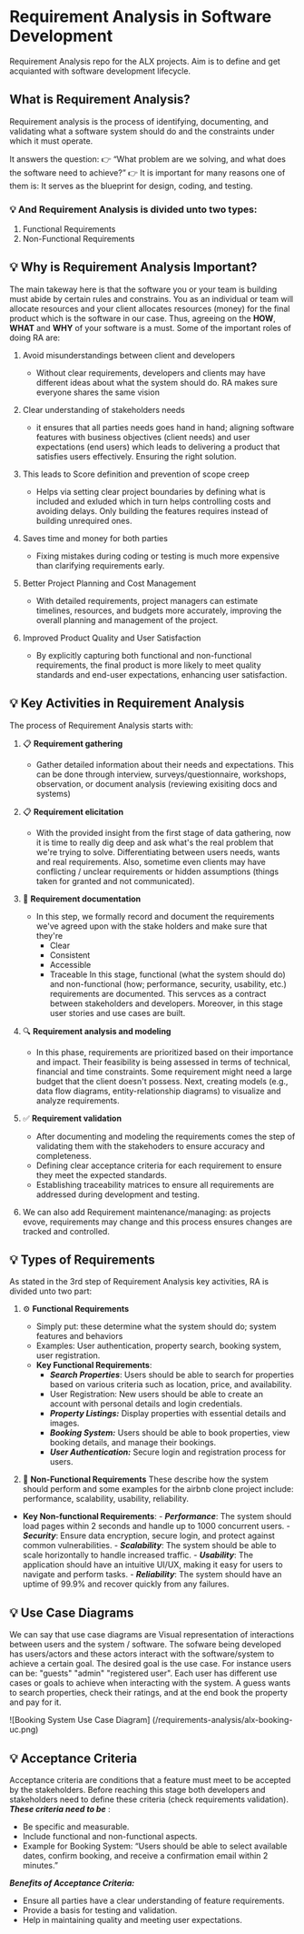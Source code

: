 # Requirement Analysis in Software Development
Requirement Analysis repo for the ALX projects. Aim is to define and get acquianted with software development lifecycle.

## What is Requirement Analysis?
Requirement analysis is the process of identifying, documenting, and validating what a software system should do and the constraints under which it must operate.

It answers the question:
👉 “What problem are we solving, and what does the software need to achieve?”
👉 It is important for many reasons one of them is: It serves as the blueprint for design, coding, and testing.

### 💡 And Requirement Analysis is divided unto two types:
1. Functional Requirements
2. Non-Functional Requirements

## 💡 Why is Requirement Analysis Important?
The main takeway here is that the software you or your team is building must abide by certain rules and constrains.
You as an individual or team will allocate resources and your client allocates resources (money) for the final product which is the software in our case. Thus, agreeing on the **HOW**, **WHAT** and **WHY** of your software is a must. Some of the important roles of doing RA are:

1. Avoid misunderstandings between client and developers
    - Without clear requirements, developers and clients may have different ideas about what the system should do. RA makes sure everyone shares the same vision

2. Clear understanding of stakeholders needs
    - it ensures that all parties needs goes hand in hand; aligning  software features with business objectives (client needs) and user expectations (end users) which leads to delivering a product that satisfies users effectively. Ensuring the right solution.

3. This leads to Score definition and prevention of scope creep
    - Helps via setting clear project boundaries by defining what is included and exluded which in turn helps controlling costs and avoiding delays. Only building the features requires instead of building unrequired ones.

4. Saves time and money for both parties
    - Fixing mistakes during coding or testing is much more expensive than clarifying requirements early.

5. Better Project Planning and Cost Management
    -  With detailed requirements, project managers can estimate timelines, resources, and budgets more accurately, improving the overall planning and management of the project.

6. Improved Product Quality and User Satisfaction 
    - By explicitly capturing both functional and non-functional requirements, the final product is more likely to meet quality standards and end-user expectations, enhancing user satisfaction.

## 💡 Key Activities in Requirement Analysis

The process of Requirement Analysis starts with:
1. 📋 **Requirement gathering**
    - Gather detailed information about their needs and expectations. This can be done through interview, surveys/questionnaire, workshops, observation, or document analysis (reviewing exisiting docs and systems)

2. 📋 **Requirement elicitation**
    - With the provided insight from the first stage of data gathering, now it is time to really dig deep and ask what's the real problem that we're trying to solve. Differentiating between users needs, wants and real requirements. Also, sometime even clients may have conflicting / unclear requirements or hidden assumptions (things taken for granted and not communicated).

3. 📝 **Requirement documentation**
    - In this step, we formally record and document the requirements we've agreed upon with the stake holders and make sure that they're 
        * Clear
        * Consistent
        * Accessible
        * Traceable
    In this stage, functional (what the system should do) and non-functional (how; performance, security, usability, etc.) requirements are documented. This servces as a contract between stakeholders and developers.
    Moreover, in this stage user stories and use cases are built. 

4. 🔍 **Requirement analysis and modeling**
    - In this phase, requirements are prioritized based on their importance and impact. Their feasibility is being assessed in terms of technical, financial and time constraints. Some requirement might need a large budget that the client doesn't possess. Next, creating models (e.g., data flow diagrams, entity-relationship diagrams) to visualize and analyze requirements.

5. ✅ **Requirement validation**
    - After documenting and modeling the requirements comes the step of validating them with the stakehoders to ensure accuracy and completeness. 
    - Defining clear acceptance criteria for each requirement to ensure they meet the expected standards.
    - Establishing traceability matrices to ensure all requirements are addressed during development and testing.

6. We can also add Requirement maintenance/managing: as projects evove, requirements may change and this process ensures changes are tracked and controlled.

## 💡 Types of Requirements
As stated in the 3rd step of Requirement Analysis key activities, RA is divided unto two part:
1. ⚙️ **Functional Requirements**
    - Simply put: these determine what the system should do; system features and behaviors
    - Examples: User authentication, property search, booking system, user registration.
    * **Key Functional Requirements**:
        - ***Search Properties***: Users should be able to search for properties based on various criteria such as location, price, and availability.
        - User Registration: New users should be able to create an account with personal details and login credentials.
        - ***Property Listings:*** Display properties with essential details and images.
        - ***Booking System:*** Users should be able to book properties, view booking details, and manage their bookings.
        - ***User Authentication:*** Secure login and registration process for users.

2. 📏 **Non-Functional Requirements**
These describe how the system should perform and some examples for the airbnb clone project include: performance, scalability, usability, reliability.

* **Key Non-functional Requirements**:
        - ***Performance***: The system should load pages within 2 seconds and handle up to 1000 concurrent users.
        - ***Security***: Ensure data encryption, secure login, and protect against common vulnerabilities.
        - ***Scalability***: The system should be able to scale horizontally to handle increased traffic.
        - ***Usability***: The application should have an intuitive UI/UX, making it easy for users to navigate and perform tasks.
        - ***Reliability***: The system should have an uptime of 99.9% and recover quickly from any failures.

## 💡 Use Case Diagrams
We can say that use case diagrams are Visual representation of interactions between users and the system / software.
The sofware being developed has users/actors and these actors interact with the software/system to achieve a certain goal. The desired goal is the use case. 
For instance users can be: "guests" "admin" "registered user". Each user has different use cases or goals to achieve when interacting with the system. A guess wants to search properties, check their ratings, and at the end book the property and pay for it.

![Booking System Use Case Diagram] (/requirements-analysis/alx-booking-uc.png)
## 💡 Acceptance Criteria
Acceptance criteria are conditions that a feature must meet to be accepted by the stakeholders.
Before reaching this stage both developers and stakeholders need to define these criteria (check requirements validation). 
***These criteria need to be*** :
- Be specific and measurable.
- Include functional and non-functional aspects.
- Example for Booking System: “Users should be able to select available dates, confirm booking, and receive a confirmation email within 2 minutes.”

***Benefits of Acceptance Criteria:***
- Ensure all parties have a clear understanding of feature requirements.
- Provide a basis for testing and validation.
- Help in maintaining quality and meeting user expectations.
